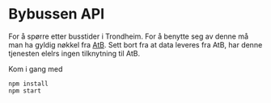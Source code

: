 Bybussen API
============

For å spørre etter busstider i Trondheim. For å benytte seg av denne må man ha gyldig nøkkel fra [AtB](http://atb.no/). Sett bort fra at data leveres fra AtB, har denne tjenesten elelrs ingen tilknytning til AtB.

Kom i gang med

```
npm install
npm start
```
